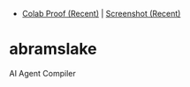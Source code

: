- [Colab Proof (Recent)](https://github.com/abramslake/spiralnet_colab_recent.ipynb) | [Screenshot (Recent)](https://github.com/abramslake/colab_proof_recent.png)

# abramslake
AI Agent Compiler 
